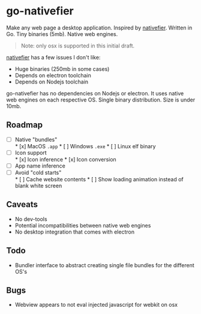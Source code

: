 # go-nativefier

Make any web page a desktop application. Inspired by [nativefier](https://github.com/jiahaog/nativefier). Written in Go. Tiny binaries (5mb). Native web engines.

> Note: only osx is supported in this initial draft.

[nativefier](https://github.com/jiahaog/nativefier) has a few issues I don't like:

* Huge binaries (250mb in some cases)
* Depends on electron toolchain
* Depends on Nodejs toolchain

go-nativefier has no dependencies on Nodejs or electron. It uses native web engines on each respective OS. Single binary distribution. Size is under 10mb.

## Roadmap

* [ ] Native "bundles"  
        * [x] MacOS `.app`
        * [ ] Windows `.exe`
        * [ ] Linux elf binary
* [ ] Icon support  
        * [x] Icon inference
        * [x] Icon conversion
* [ ] App name inference  
* [ ] Avoid "cold starts"  
        * [ ] Cache website contents
        * [ ] Show loading animation instead of blank white screen

## Caveats

* No dev-tools
* Potential incompatibilities between native web engines
* No desktop integration that comes with electron

## Todo

* Bundler interface to abstract creating single file bundles for the different OS's

## Bugs

* Webview appears to not eval injected javascript for webkit on osx
